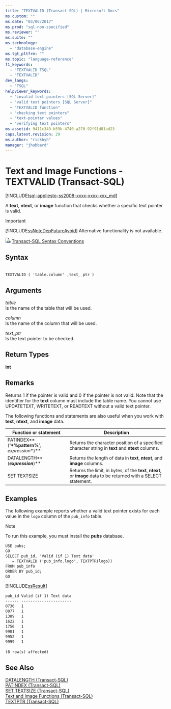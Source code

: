 ```yaml
---
title: "TEXTVALID (Transact-SQL) | Microsoft Docs"
ms.custom: ""
ms.date: "03/06/2017"
ms.prod: "sql-non-specified"
ms.reviewer: ""
ms.suite: ""
ms.technology: 
  - "database-engine"
ms.tgt_pltfrm: ""
ms.topic: "language-reference"
f1_keywords: 
  - "TEXTVALID_TSQL"
  - "TEXTVALID"
dev_langs: 
  - "TSQL"
helpviewer_keywords: 
  - "invalid text pointers [SQL Server]"
  - "valid text pointers [SQL Server]"
  - "TEXTVALID function"
  - "checking text pointers"
  - "text-pointer values"
  - "verifying text pointers"
ms.assetid: 9411c349-b59b-4740-a270-92f91d81ad23
caps.latest.revision: 29
ms.author: "rickbyh"
manager: "jhubbard"
---
```

# Text and Image Functions - TEXTVALID (Transact-SQL)
[!INCLUDE[tsql-appliesto-ss2008-xxxx-xxxx-xxx_md](../../a9retired/includes/tsql-appliesto-ss2008-xxxx-xxxx-xxx-md.md)]

  A **text**, **ntext**, or **image** function that checks whether a specific text pointer is valid.  
  
> [!IMPORTANT]  
>  [!INCLUDE[ssNoteDepFutureAvoid](../../database-engine/configure/windows/includes/ssnotedepfutureavoid-md.md)] Alternative functionality is not available.  
  
 ![Topic link icon](../../a9notintoc/media/topic-link.gif "Topic link icon") [Transact-SQL Syntax Conventions](../../t-sql/language-elements/transact-sql-syntax-conventions-transact-sql.md)  
  
## Syntax  
  
```  
  
TEXTVALID ( 'table.column' ,text_ ptr )  
```  
  
## Arguments  
 *table*  
 Is the name of the table that will be used.  
  
 *column*  
 Is the name of the column that will be used.  
  
 *text_ptr*  
 Is the text pointer to be checked.  
  
## Return Types  
 **int**  
  
## Remarks  
 Returns 1 if the pointer is valid and 0 if the pointer is not valid. Note that the identifier for the **text** column must include the table name. You cannot use UPDATETEXT, WRITETEXT, or READTEXT without a valid text pointer.  
  
 The following functions and statements are also useful when you work with **text**, **ntext**, and **image** data.  
  
|Function or statement|Description|  
|---------------------------|-----------------|  
|PATINDEX**(**'*%pattern%**'***,** *expression***)**|Returns the character position of a specified character string in **text** and **ntext** columns.|  
|DATALENGTH**(***expression***)**|Returns the length of data in **text**, **ntext**, and **image** columns.|  
|SET TEXTSIZE|Returns the limit, in bytes, of the **text**, **ntext**, or **image** data to be returned with a SELECT statement.|  
  
## Examples  
 The following example reports whether a valid text pointer exists for each value in the `logo` column of the `pub_info` table.  
  
> [!NOTE]  
>  To run this example, you must install the **pubs** database.  
  
```  
USE pubs;  
GO  
SELECT pub_id, 'Valid (if 1) Text data'   
   = TEXTVALID ('pub_info.logo', TEXTPTR(logo))   
FROM pub_info  
ORDER BY pub_id;  
GO  
```  
  
 [!INCLUDE[ssResult](../../relational-databases/includes/ssresult-md.md)]  
  
```  
pub_id Valid (if 1) Text data   
------ ----------------------   
0736   1                        
0877   1                        
1389   1                        
1622   1                        
1756   1                        
9901   1                        
9952   1                        
9999   1                        
  
(8 row(s) affected)  
```  
  
## See Also  
 [DATALENGTH &#40;Transact-SQL&#41;](../../t-sql/functions/datalength-transact-sql.md)   
 [PATINDEX &#40;Transact-SQL&#41;](../../t-sql/functions/patindex-transact-sql.md)   
 [SET TEXTSIZE &#40;Transact-SQL&#41;](../../t-sql/statements/set-textsize-transact-sql.md)   
 [Text and Image Functions &#40;Transact-SQL&#41;](../../a9retired/text-and-image-functions-transact-sql.md)   
 [TEXTPTR &#40;Transact-SQL&#41;](../../t-sql/functions/text-and-image-functions-textptr-transact-sql.md)  
  
  